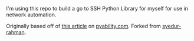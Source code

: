 I'm using this repo to build a go to SSH Python Library for myself for use in network automation. 

Originally based off of [this article](https://pyability.com/interface-modification-script/) on [pyability.com](https://pyability.com). Forked from [syedur-rahman](https://github.com/syedur-rahman/pyability/tree/master/scripts/p01_interface_mod).
